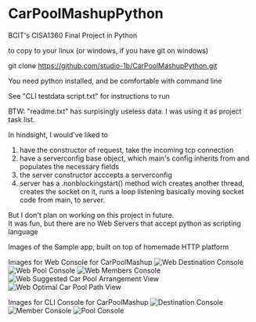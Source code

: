 # CarPoolMashupPython
BCIT's CISA1360 Final Project in Python

to copy to your linux (or windows, if you have git on windows)

   git clone https://github.com/studio-1b/CarPoolMashupPython.git

You need python installed, and be comfortable with command line

  See "CLI testdata script.txt" for instructions to run
  
BTW: "readme.txt" has surpisingly useless data.  I was using it as project task list.


In hindsight, I would've liked to 
1) have the constructor of request, take the incoming tcp connection
2) have a serverconfig base object, which main's config inherits from and populates the necessary fields
3) the server constructor acccepts a serverconfig
4) server has a .nonblockingstart() method wich creates another thread, creates the socket on it, runs a loop listening
   basically moving socket code from main, to server.

But I don't plan on working on this project in future.  
It was fun, but there are no Web Servers that accept python as scripting language


Images of the Sample app, built on top of homemade HTTP platform

Images for Web Console for CarPoolMashup
![Web Destination Console](https://raw.githubusercontent.com/studio-1b/CarPoolMashupPython/main/SampleApplicationImages/sample%20intermediate%20level%20html%20app%20-%20CarPoolMashup%20Web%20Console.png)
![Web Pool Console](https://raw.githubusercontent.com/studio-1b/CarPoolMashupPython/main/SampleApplicationImages/sample%20intermediate%20level%20html%20app%20-%20CarPoolMashup%20Web%20Carpool%20view.png)
![Web Members Console](https://raw.githubusercontent.com/studio-1b/CarPoolMashupPython/main/SampleApplicationImages/sample%20intermediate%20level%20html%20app%20-%20CarPoolMashup%20Web%20Members%20view.png)
![Web Suggested Car Pool Arrangement View](https://raw.githubusercontent.com/studio-1b/CarPoolMashupPython/main/SampleApplicationImages/sample%20intermediate%20level%20html%20app%20-%20CarPoolMashup%20Web%20Suggest%20view.png)
![Web Optimal Car Pool Path View](https://raw.githubusercontent.com/studio-1b/CarPoolMashupPython/main/SampleApplicationImages/sample%20intermediate%20level%20html%20app%20-%20CarPoolMashup%20Web%20Optimal%20Car%20Pool%20view.png)

Images for CLI Console for CarPoolMashup
![Destination Console](https://raw.githubusercontent.com/studio-1b/CarPoolMashupPython/main/SampleApplicationImages/sample%20intermediate%20level%20html%20app%20-%20CarPoolMashup%20Console%20Destination.png)
![Member Console](https://raw.githubusercontent.com/studio-1b/CarPoolMashupPython/main/SampleApplicationImages/sample%20intermediate%20level%20html%20app%20-%20CarPoolMashup%20Console%20Member.png)
![Pool Console](https://raw.githubusercontent.com/studio-1b/CarPoolMashupPython/main/SampleApplicationImages/sample%20intermediate%20level%20html%20app%20-%20CarPoolMashup%20Console%20Pool.png)
